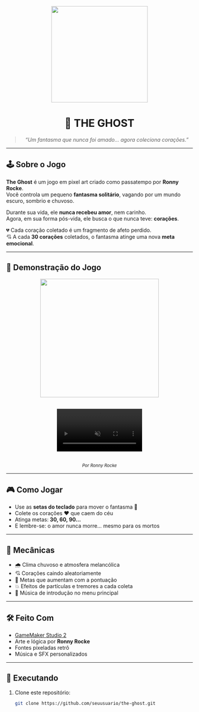 <div align="center">

<img src="https://github.com/user-attachments/assets/d23c492d-97d2-43ff-8ddb-7216fb9d4b43" width="260px" />

# 👻 THE GHOST
> *“Um fantasma que nunca foi amado… agora coleciona corações.”*

</div>

---

## 🕹️ Sobre o Jogo

**The Ghost** é um jogo em pixel art criado como passatempo por **Ronny Rocke**.  
Você controla um pequeno **fantasma solitário**, vagando por um mundo escuro, sombrio e chuvoso.

Durante sua vida, ele **nunca recebeu amor**, nem carinho.  
Agora, em sua forma pós-vida, ele busca o que nunca teve: **corações**.

💔 Cada coração coletado é um fragmento de afeto perdido.  
💘 A cada **30 corações** coletados, o fantasma atinge uma nova **meta emocional**.

---

## 📸 Demonstração do Jogo

<div align="center">

<img src="https://github.com/user-attachments/assets/2754ec97-11cd-471d-9b15-13b5123656ff" width="320px" />
<br><br>

<video src="https://github.com/user-attachments/assets/6bd9fcca-6dc9-4304-8ba6-a3a132fca0ed" width="230" autoplay loop muted></video>

<br>
<sub><i>Por Ronny Rocke</i></sub>

</div>

---

## 🎮 Como Jogar

- Use as **setas do teclado** para mover o fantasma 🧭  
- Colete os corações ❤️ que caem do céu  
- Atinga metas: **30, 60, 90...**  
- E lembre-se: o amor nunca morre… mesmo para os mortos

---

## 🧠 Mecânicas

- 🌧️ Clima chuvoso e atmosfera melancólica  
- 💘 Corações caindo aleatoriamente  
- 🎯 Metas que aumentam com a pontuação  
- 💥 Efeitos de partículas e tremores a cada coleta  
- 🎵 Música de introdução no menu principal

---

## 🛠️ Feito Com

- [GameMaker Studio 2](https://www.yoyogames.com/gamemaker)  
- Arte e lógica por **Ronny Rocke**  
- Fontes pixeladas retrô  
- Música e SFX personalizados

---

## 📂 Executando

1. Clone este repositório:
   ```bash
   git clone https://github.com/seuusuario/the-ghost.git
